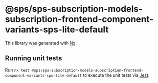 # @sps/sps-subscription-models-subscription-frontend-component-variants-sps-lite-default

This library was generated with [Nx](https://nx.dev).

## Running unit tests

Run `nx test @sps/sps-subscription-models-subscription-frontend-component-variants-sps-lite-default` to execute the unit tests via [Jest](https://jestjs.io).
